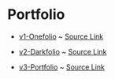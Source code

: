 # Portfolio

- [v1-Onefolio](/v1-Simplfolio) ~ [Source Link](https://arsh.dev/link/onefolio/)

- [v2-Darkfolio](/v2-Darkfolio) ~ [Source Link](https://arsh.dev/link/darkfolio/)

- [v3-Portfolio](/v4-Portfolio) ~ [Source Link](https://arsh.dev/link/portfolio/)

